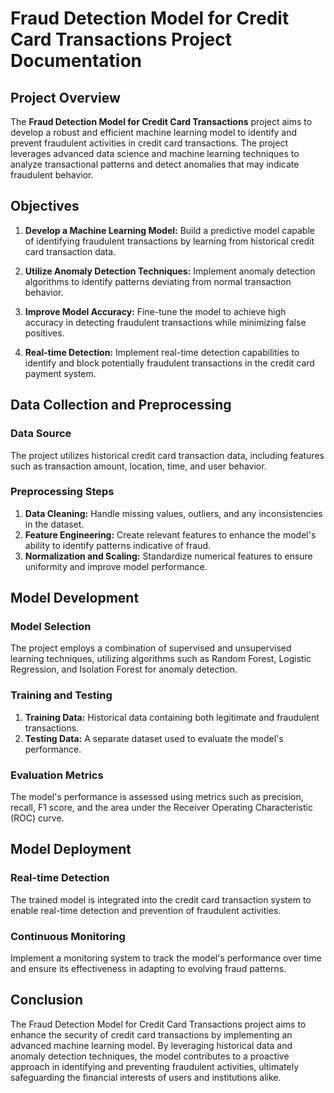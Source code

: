 # Fraud Detection Model for Credit Card Transactions Project Documentation

## Project Overview

The **Fraud Detection Model for Credit Card Transactions** project aims to develop a robust and efficient machine learning model to identify and prevent fraudulent activities in credit card transactions. The project leverages advanced data science and machine learning techniques to analyze transactional patterns and detect anomalies that may indicate fraudulent behavior.

## Objectives

1. **Develop a Machine Learning Model:** Build a predictive model capable of identifying fraudulent transactions by learning from historical credit card transaction data.

2. **Utilize Anomaly Detection Techniques:** Implement anomaly detection algorithms to identify patterns deviating from normal transaction behavior.

3. **Improve Model Accuracy:** Fine-tune the model to achieve high accuracy in detecting fraudulent transactions while minimizing false positives.

4. **Real-time Detection:** Implement real-time detection capabilities to identify and block potentially fraudulent transactions in the credit card payment system.

## Data Collection and Preprocessing

### Data Source
The project utilizes historical credit card transaction data, including features such as transaction amount, location, time, and user behavior.

### Preprocessing Steps
1. **Data Cleaning:** Handle missing values, outliers, and any inconsistencies in the dataset.
2. **Feature Engineering:** Create relevant features to enhance the model's ability to identify patterns indicative of fraud.
3. **Normalization and Scaling:** Standardize numerical features to ensure uniformity and improve model performance.

## Model Development

### Model Selection
The project employs a combination of supervised and unsupervised learning techniques, utilizing algorithms such as Random Forest, Logistic Regression, and Isolation Forest for anomaly detection.

### Training and Testing
1. **Training Data:** Historical data containing both legitimate and fraudulent transactions.
2. **Testing Data:** A separate dataset used to evaluate the model's performance.

### Evaluation Metrics
The model's performance is assessed using metrics such as precision, recall, F1 score, and the area under the Receiver Operating Characteristic (ROC) curve.

## Model Deployment

### Real-time Detection
The trained model is integrated into the credit card transaction system to enable real-time detection and prevention of fraudulent activities.

### Continuous Monitoring
Implement a monitoring system to track the model's performance over time and ensure its effectiveness in adapting to evolving fraud patterns.

## Conclusion

The Fraud Detection Model for Credit Card Transactions project aims to enhance the security of credit card transactions by implementing an advanced machine learning model. By leveraging historical data and anomaly detection techniques, the model contributes to a proactive approach in identifying and preventing fraudulent activities, ultimately safeguarding the financial interests of users and institutions alike.
